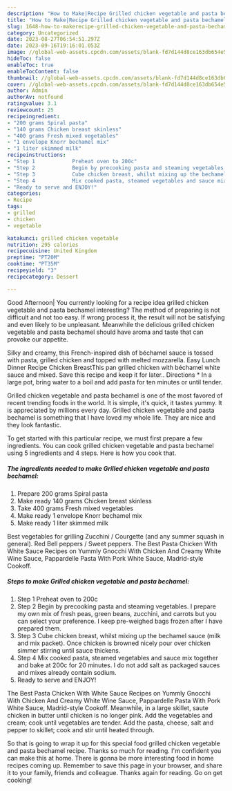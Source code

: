 ```yaml
---
description: "How to Make|Recipe Grilled chicken vegetable and pasta bechamel {That is Simple"
title: "How to Make|Recipe Grilled chicken vegetable and pasta bechamel {That is Simple"
slug: 1648-how-to-makerecipe-grilled-chicken-vegetable-and-pasta-bechamel-that-is-simple
category: Uncategorized
date: 2023-08-27T06:54:51.297Z
date: 2023-09-16T19:16:01.053Z
image: //global-web-assets.cpcdn.com/assets/blank-fd7d144d8ce163db654e5a02c40b08a2775adb7897d16e4062681dc7e1b2800f.png
hideToc: false
enableToc: true
enableTocContent: false
thumbnail: //global-web-assets.cpcdn.com/assets/blank-fd7d144d8ce163db654e5a02c40b08a2775adb7897d16e4062681dc7e1b2800f.png
cover: //global-web-assets.cpcdn.com/assets/blank-fd7d144d8ce163db654e5a02c40b08a2775adb7897d16e4062681dc7e1b2800f.png
author: Admin
authorAv: notfound
ratingvalue: 3.1
reviewcount: 25
recipeingredient:
- "200 grams Spiral pasta"
- "140 grams Chicken breast skinless"
- "400 grams Fresh mixed vegetables"
- "1 envelope Knorr bechamel mix"
- "1 liter skimmed milk"
recipeinstructions:
- "Step 1            Preheat oven to 200c"
- "Step 2            Begin by precooking pasta and steaming vegetables. I prepare my own mix of fresh peas, green beans, zucchini, and carrots but you can select your preference. I keep pre-weighed bags frozen after I have prepared them."
- "Step 3            Cube chicken breast, whilst mixing up the bechamel sauce (milk and mix packet). Once chicken is browned nicely pour over chicken simmer stirring until sauce thickens."
- "Step 4            Mix cooked pasta, steamed vegetables and sauce mix together and bake at 200c for 20 minutes.  I do not add salt as packaged sauces and mixes already contain sodium."
- "Ready to serve and ENJOY!"
categories:
- Recipe
tags:
- grilled
- chicken
- vegetable

katakunci: grilled chicken vegetable 
nutrition: 295 calories
recipecuisine: United Kingdom
preptime: "PT20M"
cooktime: "PT35M"
recipeyield: "3"
recipecategory: Dessert

---
```



Good Afternoon| You currently looking for a recipe idea grilled chicken vegetable and pasta bechamel interesting? The method of preparing is not difficult and not too easy. If wrong process it, the result will not be satisfying and even likely to be unpleasant. Meanwhile the delicious grilled chicken vegetable and pasta bechamel should have aroma and taste that can provoke our appetite.





Silky and creamy, this French-inspired dish of béchamel sauce is tossed with pasta, grilled chicken and topped with melted mozzarella. Easy Lunch Dinner Recipe Chicken BreastThis pan grilled chicken with béchamel white sauce and mixed. Save this recipe and keep it for later.. Directions * In a large pot, bring water to a boil and add pasta for ten minutes or until tender.

Grilled chicken vegetable and pasta bechamel is one of the most favored of recent trending foods in the world. It is simple, it's quick, it tastes yummy. It is appreciated by millions every day. Grilled chicken vegetable and pasta bechamel is something that I have loved my whole life. They are nice and they look fantastic.


To get started with this particular recipe, we must first prepare a few ingredients. You can cook grilled chicken vegetable and pasta bechamel using 5 ingredients and 4 steps. Here is how you cook that.

<!--inarticleads1-->

##### The ingredients needed to make Grilled chicken vegetable and pasta bechamel:

1. Prepare 200 grams Spiral pasta
1. Make ready 140 grams Chicken breast skinless
1. Take 400 grams Fresh mixed vegetables
1. Make ready 1 envelope Knorr bechamel mix
1. Make ready 1 liter skimmed milk


Best vegetables for grilling Zucchini / Courgette (and any summer squash in general). Red Bell peppers / Sweet peppers. The Best Pasta Chicken With White Sauce Recipes on Yummly Gnocchi With Chicken And Creamy White Wine Sauce, Pappardelle Pasta With Pork White Sauce, Madrid-style Cookoff. 

<!--inarticleads2-->

##### Steps to make Grilled chicken vegetable and pasta bechamel:

1. Step 1            Preheat oven to 200c
1. Step 2            Begin by precooking pasta and steaming vegetables. I prepare my own mix of fresh peas, green beans, zucchini, and carrots but you can select your preference. I keep pre-weighed bags frozen after I have prepared them.
1. Step 3            Cube chicken breast, whilst mixing up the bechamel sauce (milk and mix packet). Once chicken is browned nicely pour over chicken simmer stirring until sauce thickens.
1. Step 4            Mix cooked pasta, steamed vegetables and sauce mix together and bake at 200c for 20 minutes.  I do not add salt as packaged sauces and mixes already contain sodium.
1. Ready to serve and ENJOY!

The Best Pasta Chicken With White Sauce Recipes on Yummly Gnocchi With Chicken And Creamy White Wine Sauce, Pappardelle Pasta With Pork White Sauce, Madrid-style Cookoff. Meanwhile, in a large skillet, saute chicken in butter until chicken is no longer pink. Add the vegetables and cream; cook until vegetables are tender. Add the pasta, cheese, salt and pepper to skillet; cook and stir until heated through. 

So that is going to wrap it up for this special food grilled chicken vegetable and pasta bechamel recipe. Thanks so much for reading. I'm confident you can make this at home. There is gonna be more interesting food in home recipes coming up. Remember to save this page in your browser, and share it to your family, friends and colleague. Thanks again for reading. Go on get cooking!
